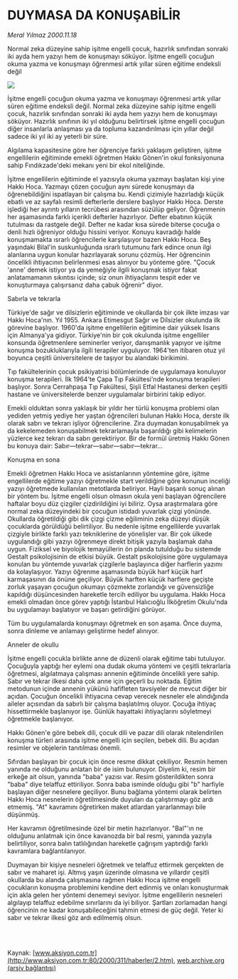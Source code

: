 # DUYMASA DA KONUŞABİLİR

*Meral Yılmaz 2000.11.18*

<div>
 <p class="spot">
  Normal zeka düzeyine sahip işitme engelli çocuk, hazırlık  sınıfından sonraki iki ayda hem yazıyı hem de konuşmayı söküyor. İşitme engelli çocuğun okuma yazma ve konuşmayı  öğrenmesi artık yıllar süren eğitime endeksli değil
 </p>
 <p class="metin">
 </p>
 <img border="0" src="/web/20020529055033im_/http://www.aksiyon.com.tr/2000/311/resimler/Duymasa.jpg"/>
 <p class="metin">
  İşitme engelli çocuğun okuma yazma ve konuşmayı öğrenmesi artık yıllar süren eğitime endeksli değil. Normal zeka düzeyine sahip işitme engelli çocuk, hazırlık sınıfından sonraki iki ayda hem yazıyı hem de konuşmayı söküyor. Hazırlık sınıfının iki yıl olduğunu belirtirsek işitme engelli çocuğun diğer insanlarla anlaşması ya da topluma kazandırılması için yıllar değil sadece iki yıl iki ay yeterli bir süre.
 </p>
 <p class="metin">
  Algılama kapasitesine göre her öğrenciye farklı yaklaşım geliştiren, işitme engellilerin eğitiminde emekli öğretmen Hakkı Gönen'in okul fonksiyonuna sahip Fındıkzade'deki mekanı yeni bir ekol niteliğinde.
 </p>
 <p class="metin">
  İşitme engellilerin eğitiminde el yazısıyla okuma yazmayı başlatan kişi yine Hakkı Hoca. Yazmayı çözen çocuğun aynı sürede konuşmayı da öğrenebildiğini ispatlayan bir çalışma bu. Kendi çizimiyle hazırladığı küçük ebatlı ve az sayfalı resimli defterlerle derslere başlıyor Hakkı Hoca. Derste işlediği her ayrıntı yılların tecrübesi arasından süzülüp geliyor. Öğrenmenin her aşamasında farklı içerikli defterler hazırlıyor. Defter ebatının küçük tutulması da rastgele değil. Defter ne kadar kısa sürede biterse çocuğa o denli hızlı öğreniyor olduğu hissini veriyor. Konuyu kavradığı halde konuşmamakta ısrarlı öğrencilerle karşılaşıyor bazen Hakkı Hoca. Beş yaşındaki Bilal'in suskunluğunda ısrarlı tutumunu fark edince onun ilgi alanlarına uygun konular hazırlayarak sorunu çözmüş. Her öğrencinin öncelikli ihtiyacının belirlenmesi esas alınıyor bu yönteme göre. "Çocuk 'anne' demek istiyor ya da yemeğiyle ilgili konuşmak istiyor fakat anlatamamanın sıkıntısı içinde; siz onun ihtiyaçlarını tespit eder ve konuşturmaya çalışırsanız daha çabuk öğrenir" diyor.
 </p>
 <p class="metin">
  Sabırla ve tekrarla
 </p>
 <p class="metin">
  Türkiye'de sağır ve dilsizlerin eğitiminde ve okullarda bir çok ilkte imzası var Hakkı Hoca'nın. Yıl 1955. Ankara Etimesgut Sağır ve Dilsizler okulunda ilk görevine başlıyor. 1960'da işitme engellilerin eğitimine dair yüksek lisans için Almanya'ya gidiyor. Türkiye'nin bir çok okulunda işitme engelliler konsunda öğretmenlere seminerler veriyor, danışmanlık yapıyor ve işitme konuşma bozukluklarıyla ilgili terapiler uyguluyor. 1964'ten itibaren otuz yıl boyunca çeşitli üniversitelere de taşıyor bu alandaki birikimini.
 </p>
 <p class="metin">
  Tıp fakültelerinin çocuk psikiyatrisi bölümlerinde de uygulamaya konuluyor konuşma terapileri. İlk 1964'te Çapa Tıp Fakültesi'nde konuşma terapileri başlıyor. Sonra Cerrahpaşa Tıp Fakültesi, Şişli Etfal Hastanesi derken çeşitli hastane ve üniversitelerde benzer uygulamalar birbirini takip ediyor.
 </p>
 <p class="metin">
  Emekli olduktan sonra yaklaşık bir yıldır her türlü konuşma problemi olan yediden yetmiş yediye her yaştan öğrencileri bulunan Hakkı Hoca, derste ilk olarak sabrı ve tekrarı işliyor öğrencilerine. Zira duymadan konuşabilmek ya da kekelemeden konuşabilmek tekrarlamayla başarıldığı gibi kelimelerin yüzlerce kez tekrarı da sabrı gerektiriyor. Bir de formül üretmiş Hakkı Gönen bu konuya dair: Sabır—tekrar—sabır—sabır—tekrar...
 </p>
 <p class="metin">
  Konuşma en sona
 </p>
 <p class="metin">
  Emekli öğretmen Hakkı Hoca ve asistanlarının yöntemine göre, işitme engellilerde eğitime yazıyı öğretmekle start verildiğine göre konunun inceliği yazıyı öğretmede kullanılan metotlarda beliriyor. Hayli başarılı sonuç alınan bir yöntem bu. İşitme engelli olsun olmasın okula yeni başlayan öğrencilere haftalar boyu düz çizgiler çizdirildiğini iyi biliriz. Oysa araştırmalara göre normal zeka düzeyindeki bir çocuğun istidadı yuvarlak çizgi yönünde. Okullarda öğretildiği gibi dik çizgi çizme eğiliminin zeka düzeyi düşük çocuklarda görüldüğü belirtiliyor. Bu nedenle işitme engellilerde yuvarlak çizgiyle birlikte farklı yazı tekniklerine de yönelişler var. Bir çok ülkede uygulandığı gibi yazıyı öğrenmeye direkt bitişik yazıyla başlamak daha uygun. Fiziksel ve biyolojik temayüllerin ön planda tutulduğu bu sistemde Gestalt psikolojisinin de etkisi büyük. Gestalt psikolojisine göre uygulamaya konulan bu yöntemde yuvarlak çizgilerle başlayınca diğer harflerin yazımı da kolaylaşıyor. Yazıyı öğrenme aşamasında büyük harf küçük harf karmaşasının da önüne geçiliyor. Büyük harften küçük harflere geçişte zorluk yaşayan çocuğun okumayı çözmekte zorlandığı ve güvensizliğe kapıldığı düşüncesinden hareketle tercih ediliyor bu uygulama. Hakkı Hoca emekli olmadan önce görev yaptığı İstanbul Halıcıoğlu İlköğretim Okulu'nda bu uygulamayı başlatıyor ve başarı getirdiğini görüyor.
 </p>
 <p class="metin">
  Tüm bu uygulamalarda konuşmayı öğretmek en son aşama. Önce duyma, sonra dinleme ve anlamayı geliştirme hedef alınıyor.
 </p>
 <p class="metin">
  Anneler de okullu
 </p>
 <p class="metin">
  İşitme engelli çocukla birlikte anne de düzenli olarak eğitime tabi tutuluyor. Çocuğuyla yaptığı her eylemi ona dudak okuma yöntemi ve çeşitli tekrarlarla öğretmesi, algılatmaya çalışması annenin eğitiminde öncelikli yere sahip. Sabır ve tekrar ilkesi daha çok anne için geçerli bu noktada. Eğitim metodunun içinde annenin yükünü hafifleten tavsiyeler de mevcut diğer bir açıdan. Çocuğun öncelikli ihtiyacına cevap verecek nesneler ele alındığında aileler açısından da sabırlı bir çalışma başlatılmış oluyor. Çocuğa ihtiyaç hissettirmekle başlanıyor işe. Günlük hayattaki ihtiyaçlarını söyletmeyi öğretmekle başlanıyor.
 </p>
 <p class="metin">
  Hakkı Gönen'e göre bebek dili, çocuk dili ve pazar dili olarak nitelendirilen konuşma türleri arasında işitme engelli için seçilen, bebek dili. Bu açıdan resimler ve objelerin tanıtılması önemli.
 </p>
 <p class="metin">
  Sıfırdan başlayan bir çocuk için önce resme dikkat çekiliyor. Resmin hemen yanında ne olduğunu anlatan bir de isim bulunuyor. Diyelim ki, resim bir erkeğe ait olsun, yanında "baba" yazısı var. Resim gösterildikten sonra "baba" diye telaffuz ettiriliyor. Sonra baba isminde olduğu gibi "b" harfiyle başlayan diğer nesnelere geçiliyor. Bunu bağlama yöntemi olarak belirten Hakkı Hoca nesnelerin öğretilmesinde duyuları da çalıştırmayı göz ardı etmemiş. "At" kavramını öğretirken maket atlardan yararlanmayı bile düşünmüş.
 </p>
 <p class="metin">
  Her kavramın öğretilmesinde özel bir metin hazırlanıyor. "Bal"'ın ne olduğunu anlatmak için önce kavanozda bir bal resmi, yanında yazıyla belirtiliyor, sonra balın tatlılığından hareketle çağrışım yaptırdığı farklı kavramlara bağlantılanıyor.
 </p>
 <p class="metin">
  Duymayan bir kişiye nesneleri öğretmek ve telaffuz ettirmek gerçekten de sabır ve maharet işi. Altmış yaşın üzerinde olmasına ve yıllardır çeşitli okullarda bu alanda çalışmasına rağmen Hakkı Hoca işitme engelli çocukların konuşma problemini kendine dert edinmiş ve onları konuşturmak için akla gelen her yöntemi denemeyi seviyor. İşitme engellilerin nesneleri algılayıp telaffuz edebilme sınırlarını da iyi biliyor. Şartları zorlamadan hangi öğrencinin ne kadar konuşabileceğini tahmin etmesi de güç değil. Yeter ki sabır ve tekrar ilkesi göz ardı edilmemiş olsun.
 </p>
 <p class="metin">
  <br/>
  <br/>
 </p>
</div>

Kaynak: [www.aksiyon.com.tr](http://www.aksiyon.com.tr:80/2000/311/haberler/2.htm), [web.archive.org (arşiv bağlantısı)](http://web.archive.org/web/20020529055033/http://www.aksiyon.com.tr:80/2000/311/haberler/2.htm)
